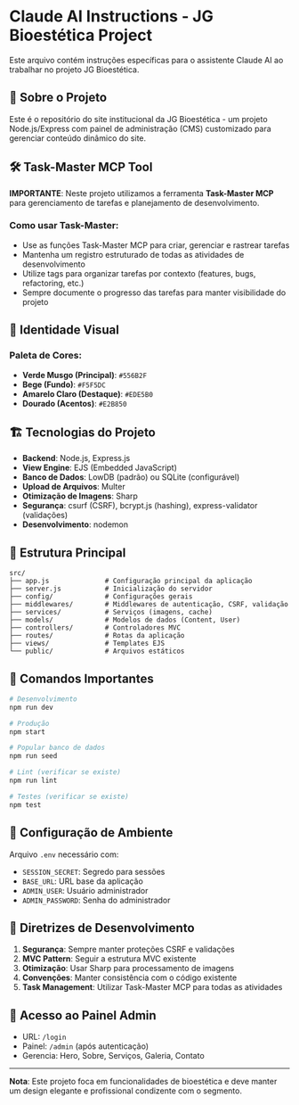 # Claude AI Instructions - JG Bioestética Project

Este arquivo contém instruções específicas para o assistente Claude AI ao trabalhar no projeto JG Bioestética.

## 📁 Sobre o Projeto

Este é o repositório do site institucional da JG Bioestética - um projeto Node.js/Express com painel de administração (CMS) customizado para gerenciar conteúdo dinâmico do site.

## 🛠️ Task-Master MCP Tool

**IMPORTANTE**: Neste projeto utilizamos a ferramenta **Task-Master MCP** para gerenciamento de tarefas e planejamento de desenvolvimento.

### Como usar Task-Master:
- Use as funções Task-Master MCP para criar, gerenciar e rastrear tarefas
- Mantenha um registro estruturado de todas as atividades de desenvolvimento
- Utilize tags para organizar tarefas por contexto (features, bugs, refactoring, etc.)
- Sempre documente o progresso das tarefas para manter visibilidade do projeto

## 🎨 Identidade Visual

### Paleta de Cores:
- **Verde Musgo (Principal)**: `#556B2F`
- **Bege (Fundo)**: `#F5F5DC` 
- **Amarelo Claro (Destaque)**: `#EDE5B0`
- **Dourado (Acentos)**: `#E2B850`

## 🏗️ Tecnologias do Projeto

- **Backend**: Node.js, Express.js
- **View Engine**: EJS (Embedded JavaScript)
- **Banco de Dados**: LowDB (padrão) ou SQLite (configurável)
- **Upload de Arquivos**: Multer
- **Otimização de Imagens**: Sharp
- **Segurança**: csurf (CSRF), bcrypt.js (hashing), express-validator (validações)
- **Desenvolvimento**: nodemon

## 📂 Estrutura Principal

```
src/
├── app.js              # Configuração principal da aplicação
├── server.js           # Inicialização do servidor
├── config/             # Configurações gerais
├── middlewares/        # Middlewares de autenticação, CSRF, validação
├── services/           # Serviços (imagens, cache)
├── models/             # Modelos de dados (Content, User)
├── controllers/        # Controladores MVC
├── routes/             # Rotas da aplicação
├── views/              # Templates EJS
└── public/             # Arquivos estáticos
```

## 🚀 Comandos Importantes

```bash
# Desenvolvimento
npm run dev

# Produção
npm start

# Popular banco de dados
npm run seed

# Lint (verificar se existe)
npm run lint

# Testes (verificar se existe)
npm test
```

## 🔐 Configuração de Ambiente

Arquivo `.env` necessário com:
- `SESSION_SECRET`: Segredo para sessões
- `BASE_URL`: URL base da aplicação
- `ADMIN_USER`: Usuário administrador
- `ADMIN_PASSWORD`: Senha do administrador

## 📝 Diretrizes de Desenvolvimento

1. **Segurança**: Sempre manter proteções CSRF e validações
2. **MVC Pattern**: Seguir a estrutura MVC existente
3. **Otimização**: Usar Sharp para processamento de imagens
4. **Convenções**: Manter consistência com o código existente
5. **Task Management**: Utilizar Task-Master MCP para todas as atividades

## 🎯 Acesso ao Painel Admin

- URL: `/login`
- Painel: `/admin` (após autenticação)
- Gerencia: Hero, Sobre, Serviços, Galeria, Contato

---

**Nota**: Este projeto foca em funcionalidades de bioestética e deve manter um design elegante e profissional condizente com o segmento.